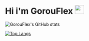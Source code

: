 <h1>
  Hi i'm GorouFlex
  <img src="https://media.giphy.com/media/hvRJCLFzcasrR4ia7z/giphy.gif" width="30px"/>
</h1>


![GorouFlex's GitHub stats](https://github-readme-stats.vercel.app/api?username=gorouflex&count_private=true&show_icons=true&theme=tokyonight&border_radius=25&hide_border=true)

[![Top Langs](https://github-readme-stats.vercel.app/api/top-langs/?username=gorouflex&layout=compact)](https://github.com/anuraghazra/github-readme-stats)
